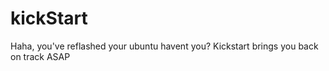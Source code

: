 # kickStart

Haha, you've reflashed your ubuntu havent you?
Kickstart brings you back on track ASAP

